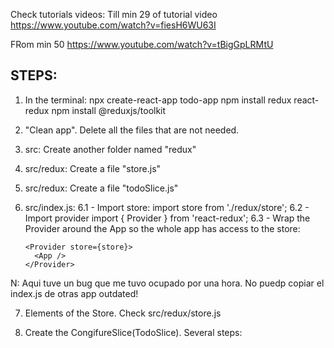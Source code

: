 Check tutorials videos:
Till min 29 of tutorial video
https://www.youtube.com/watch?v=fiesH6WU63I

FRom min 50
https://www.youtube.com/watch?v=tBigGpLRMtU

## STEPS:

1.  In the terminal:
    npx create-react-app todo-app
    npm install redux react-redux
    npm install @reduxjs/toolkit

2.  "Clean app". Delete all the files that are not needed.

3.  src: Create another folder named "redux"

4.  src/redux: Create a file "store.js"

5.  src/redux: Create a file "todoSlice.js"

6.  src/index.js:
    6.1 - Import store:
    import store from './redux/store';
    6.2 - Import provider
    import { Provider } from 'react-redux';
    6.3 - Wrap the Provider around the App so the whole app has access to the store:

        <Provider store={store}>
          <App />
        </Provider>

N: Aqui tuve un bug que me tuvo ocupado por una hora. No puedp copiar el index.js de otras app outdated!

7. Elements of the Store. Check src/redux/store.js

8. Create the CongifureSlice(TodoSlice). Several steps:
